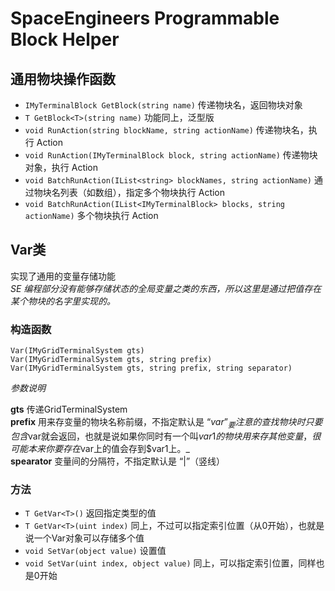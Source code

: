 # SpaceEngineers Programmable Block Helper
  
  
## 通用物块操作函数  

* `IMyTerminalBlock GetBlock(string name)` 传递物块名，返回物块对象  
* `T GetBlock<T>(string name)` 功能同上，泛型版  
* `void RunAction(string blockName, string actionName)` 传递物块名，执行 Action  
* `void RunAction(IMyTerminalBlock block, string actionName)` 传递物块对象，执行 Action  
* `void BatchRunAction(IList<string> blockNames, string actionName)` 通过物块名列表（如数组），指定多个物块执行 Action  
* `void BatchRunAction(IList<IMyTerminalBlock> blocks, string actionName)` 多个物块执行 Action  
  
  
  
## Var类  

实现了通用的变量存储功能  
_SE 编程部分没有能够存储状态的全局变量之类的东西，所以这里是通过把值存在某个物块的名字里实现的。_  
  
  
### 构造函数  
  
```
Var(IMyGridTerminalSystem gts)  
Var(IMyGridTerminalSystem gts, string prefix)  
Var(IMyGridTerminalSystem gts, string prefix, string separator)  
```
  
*参数说明*
  
 **gts** 传递GridTerminalSystem  
 **prefix** 用来存变量的物块名称前缀，不指定默认是 “$var”  
 _要注意的查找物块时只要包含$var就会返回，也就是说如果你同时有一个叫$var1的物块用来存其他变量，很可能本来你要存在$var上的值会存到$var1上。_  
 **spearator** 变量间的分隔符，不指定默认是 “|”（竖线）  
  
  
### 方法
* `T GetVar<T>()` 返回指定类型的值  
* `T GetVar<T>(uint index)` 同上，不过可以指定索引位置（从0开始），也就是说一个Var对象可以存储多个值  
* `void SetVar(object value)` 设置值  
* `void SetVar(uint index, object value)` 同上，可以指定索引位置，同样也是0开始  
